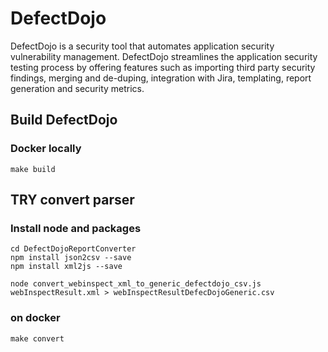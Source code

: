 # DefectDojo
DefectDojo is a security tool that automates application security vulnerability management. DefectDojo streamlines the application security testing process by offering features such as importing third party security findings, merging and de-duping, integration with Jira, templating, report generation and security metrics.

## Build DefectDojo
### Docker locally
```
make build
```



## TRY convert parser
### Install node and packages
```
cd DefectDojoReportConverter
npm install json2csv --save
npm install xml2js --save
```

```
node convert_webinspect_xml_to_generic_defectdojo_csv.js webInspectResult.xml > webInspectResultDefecDojoGeneric.csv
```

### on docker
```
make convert
```
